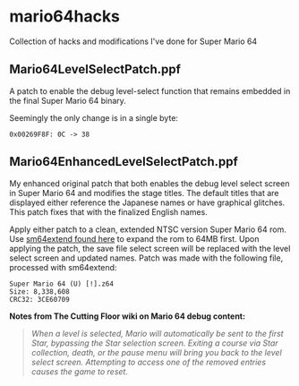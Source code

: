 # mario64hacks
Collection of hacks and modifications I've done for Super Mario 64

## Mario64LevelSelectPatch.ppf

A patch to enable the debug level-select function that remains embedded in the final Super Mario 64 binary.

Seemingly the only change is in a single byte:
``` 
0x00269F8F: 0C -> 38 
```

## Mario64EnhancedLevelSelectPatch.ppf

My enhanced original patch that both enables the debug level select screen in Super Mario 64 and modifies the stage titles. The default titles that are displayed either reference the Japanese names or have graphical glitches. This patch fixes that with the finalized English names.

Apply either patch to a clean, extended NTSC version Super Mario 64 rom. Use [sm64extend found here](https://sm64hacks.com/hacktools.php "SM64 Hack Tools") to expand the rom to 64MB first.
Upon applying the patch, the save file select screen will be replaced with the level select screen and updated names. Patch was made with the following file, processed with sm64extend:
```
Super Mario 64 (U) [!].z64
Size: 8,338,608
CRC32: 3CE60709
```

**Notes from The Cutting Floor wiki on Mario 64 debug content:**
> *When a level is selected, Mario will automatically be sent to the first Star, bypassing the Star selection screen. Exiting a course via Star collection, death, or the pause menu will bring you back to the level select screen. Attempting to access one of the removed entries causes the game to reset.*
